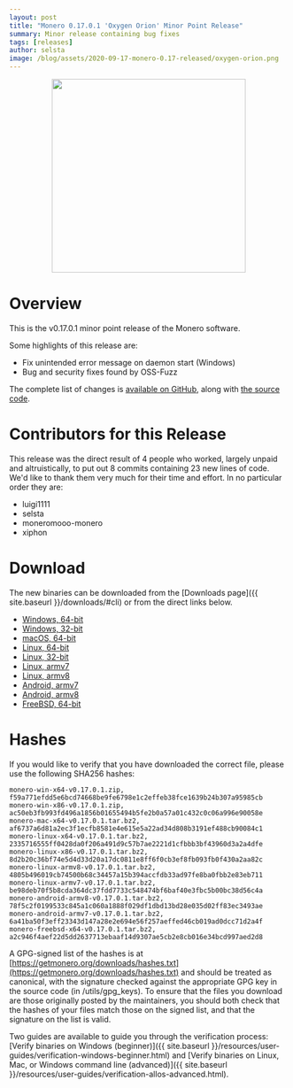 ```yaml
---
layout: post
title: "Monero 0.17.0.1 'Oxygen Orion' Minor Point Release"
summary: Minor release containing bug fixes
tags: [releases]
author: selsta
image: /blog/assets/2020-09-17-monero-0.17-released/oxygen-orion.png
---
```


<div align="center">
   <img src="{{ page.image }}" width="350px">
 </div>

# Overview

This is the v0.17.0.1 minor point release of the Monero software.

Some highlights of this release are:

- Fix unintended error message on daemon start (Windows)
- Bug and security fixes found by OSS-Fuzz

The complete list of changes is [available on GitHub](https://github.com/monero-project/monero/compare/v0.17.0.0...v0.17.0.1), along with [the source code](https://github.com/monero-project/monero/tree/v0.17.0.1).

# Contributors for this Release

This release was the direct result of 4 people who worked, largely unpaid and altruistically, to put out 8 commits containing 23 new lines of code. We'd like to thank them very much for their time and effort. In no particular order they are:

- luigi1111
- selsta
- moneromooo-monero
- xiphon

# Download

The new binaries can be downloaded from the [Downloads page]({{ site.baseurl }}/downloads/#cli) or from the direct links below.

- [Windows, 64-bit](https://downloads.getmonero.org/cli/monero-win-x64-v0.17.0.1.zip)
- [Windows, 32-bit](https://downloads.getmonero.org/cli/monero-win-x86-v0.17.0.1.zip)
- [macOS, 64-bit](https://downloads.getmonero.org/cli/monero-mac-x64-v0.17.0.1.tar.bz2)
- [Linux, 64-bit](https://downloads.getmonero.org/cli/monero-linux-x64-v0.17.0.1.tar.bz2)
- [Linux, 32-bit](https://downloads.getmonero.org/cli/monero-linux-x86-v0.17.0.1.tar.bz2)
- [Linux, armv7](https://downloads.getmonero.org/cli/monero-linux-armv7-v0.17.0.1.tar.bz2)
- [Linux, armv8](https://downloads.getmonero.org/cli/monero-linux-armv8-v0.17.0.1.tar.bz2)
- [Android, armv7](https://downloads.getmonero.org/cli/monero-android-armv7-v0.17.0.1.tar.bz2)
- [Android, armv8](https://downloads.getmonero.org/cli/monero-android-armv8-v0.17.0.1.tar.bz2)
- [FreeBSD, 64-bit](https://downloads.getmonero.org/cli/monero-freebsd-x64-v0.17.0.1.tar.bz2)

# Hashes

If you would like to verify that you have downloaded the correct file, please use the following SHA256 hashes:

```
monero-win-x64-v0.17.0.1.zip, f59a771efdd5e6bcd74668be9fe6798e1c2effeb38fce1639b24b307a95985cb
monero-win-x86-v0.17.0.1.zip, ac50eb3fb993fd496a1856b01655494b5fe2b0a57a01c432c0c06a996e90058e
monero-mac-x64-v0.17.0.1.tar.bz2, af6737a6d81a2ec3f1ecfb8581e4e615e5a22ad34d808b3191ef488cb90084c1
monero-linux-x64-v0.17.0.1.tar.bz2, 2335716555ff0428da0f206a491d9c57b7ae2221d1cfbbb3bf43960d3a2a4dfe
monero-linux-x86-v0.17.0.1.tar.bz2, 8d2b20c36bf74e5d4d33d20a17dc0811e8ff6f0cb3ef8fb093fb0f430a2aa82c
monero-linux-armv8-v0.17.0.1.tar.bz2, 4805b496019cb74500b68c34457a15b394accfdb33ad97fe8ba0fbb2e83eb711
monero-linux-armv7-v0.17.0.1.tar.bz2, be98deb70f5b8cda364dc37fdd7733c548474bf6baf40e3fbc5b00bc38d56c4a
monero-android-armv8-v0.17.0.1.tar.bz2, 78f5c2f0199533c845a1c060a1888f029df1dbd13bd28e035d02ff83ec3493ae
monero-android-armv7-v0.17.0.1.tar.bz2, 6a41ba50f3eff23343d147a28e2e694e56f257aeffed46cb019ad0dcc71d2a4f
monero-freebsd-x64-v0.17.0.1.tar.bz2, a2c946f4aef22d5dd2637713ebaaf14d9307ae5cb2e8cb016e34bcd997aed2d8
```

A GPG-signed list of the hashes is at [https://getmonero.org/downloads/hashes.txt](https://getmonero.org/downloads/hashes.txt) and should be treated as canonical, with the signature checked against the appropriate GPG key in the source code (in /utils/gpg_keys). To ensure that the files you download are those originally posted by the maintainers, you should both check that the hashes of your files match those on the signed list, and that the signature on the list is valid.

Two guides are available to guide you through the verification process: [Verify binaries on Windows (beginner)]({{ site.baseurl }}/resources/user-guides/verification-windows-beginner.html) and [Verify binaries on Linux, Mac, or Windows command line (advanced)]({{ site.baseurl }}/resources/user-guides/verification-allos-advanced.html).
